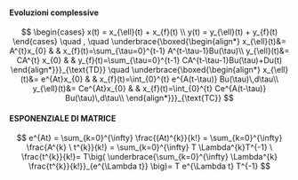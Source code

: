 
#### Evoluzioni complessive
$$
\begin{cases}
x(t) = x_{\ell}(t) + x_{f}(t)  \\
y(t) = y_{\ell}(t) + y_{f}(t)
\end{cases}
 \quad , \quad
\underbrace{\boxed{\begin{align*}
x_{\ell}(t)&= A^{t}x_{0} & & x_{f}(t)=\sum_{\tau=0}^{t-1} A^{t-\tau-1}Bu(\tau)\\
y_{\ell}(t)&= CA^{t} x_{0} & & y_{f}(t)=\sum_{\tau=0}^{t-1} CA^{t-\tau-1}Bu(\tau)+Du(t)
\end{align*}}}_{\text{TD}}
\quad
\underbrace{\boxed{\begin{align*}
x_{\ell}(t)&= e^{At}x_{0} & & x_{f}(t)=\int_{0}^{t} e^{A(t-\tau)}  Bu(\tau)\,d\tau\\
y_{\ell}(t)&= Ce^{At}x_{0} & & x_{f}(t)=\int_{0}^{t} Ce^{A(t-\tau)}  Bu(\tau)\,d\tau\\
\end{align*}}}_{\text{TC}}
$$

#### ESPONENZIALE DI MATRICE
$$
e^{At} = \sum_{k=0}^{\infty} \frac{(At)^{k}}{k!} = \sum_{k=0}^{\infty} \frac{A^{k} \ t^{k}}{k!} = \sum_{k=0}^{\infty} T \Lambda^{k}T^{-1} \ \frac{t^{k}}{k!}= T\big( \underbrace{\sum_{k=0}^{\infty} \Lambda^{k} \frac{t^{k}}{k!}}_{e^{\Lambda t}}  \big)= T e^{\Lambda t} T^{-1}
$$

